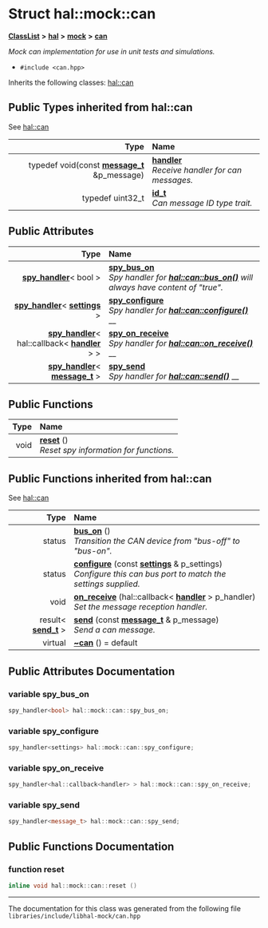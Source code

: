 

# Struct hal::mock::can



[**ClassList**](annotated.md) **>** [**hal**](namespacehal.md) **>** [**mock**](namespacehal_1_1mock.md) **>** [**can**](structhal_1_1mock_1_1can.md)



_Mock can implementation for use in unit tests and simulations._ 

* `#include <can.hpp>`



Inherits the following classes: [hal::can](classhal_1_1can.md)
















## Public Types inherited from hal::can

See [hal::can](classhal_1_1can.md)

| Type | Name |
| ---: | :--- |
| typedef void(const [**message\_t**](structhal_1_1can_1_1message__t.md) &p\_message) | [**handler**](#typedef-handler)  <br>_Receive handler for can messages._  |
| typedef uint32\_t | [**id\_t**](#typedef-id_t)  <br>_Can message ID type trait._  |






## Public Attributes

| Type | Name |
| ---: | :--- |
|  [**spy\_handler**](classhal_1_1spy__handler.md)&lt; bool &gt; | [**spy\_bus\_on**](#variable-spy_bus_on)  <br>_Spy handler for_ [_**hal::can::bus\_on()**_](classhal_1_1can.md#function-bus_on) _will always have content of "true"._ |
|  [**spy\_handler**](classhal_1_1spy__handler.md)&lt; [**settings**](structhal_1_1can_1_1settings.md) &gt; | [**spy\_configure**](#variable-spy_configure)  <br>_Spy handler for_ [_**hal::can::configure()**_](classhal_1_1can.md#function-configure) __ |
|  [**spy\_handler**](classhal_1_1spy__handler.md)&lt; hal::callback&lt; [**handler**](classhal_1_1can.md#typedef-handler) &gt; &gt; | [**spy\_on\_receive**](#variable-spy_on_receive)  <br>_Spy handler for_ [_**hal::can::on\_receive()**_](classhal_1_1can.md#function-on_receive) __ |
|  [**spy\_handler**](classhal_1_1spy__handler.md)&lt; [**message\_t**](structhal_1_1can_1_1message__t.md) &gt; | [**spy\_send**](#variable-spy_send)  <br>_Spy handler for_ [_**hal::can::send()**_](classhal_1_1can.md#function-send) __ |
































## Public Functions

| Type | Name |
| ---: | :--- |
|  void | [**reset**](#function-reset) () <br>_Reset spy information for functions._  |


## Public Functions inherited from hal::can

See [hal::can](classhal_1_1can.md)

| Type | Name |
| ---: | :--- |
|  status | [**bus\_on**](#function-bus_on) () <br>_Transition the CAN device from "bus-off" to "bus-on"._  |
|  status | [**configure**](#function-configure) (const [**settings**](structhal_1_1can_1_1settings.md) & p\_settings) <br>_Configure this can bus port to match the settings supplied._  |
|  void | [**on\_receive**](#function-on_receive) (hal::callback&lt; [**handler**](classhal_1_1can.md#typedef-handler) &gt; p\_handler) <br>_Set the message reception handler._  |
|  result&lt; [**send\_t**](structhal_1_1can_1_1send__t.md) &gt; | [**send**](#function-send) (const [**message\_t**](structhal_1_1can_1_1message__t.md) & p\_message) <br>_Send a can message._  |
| virtual  | [**~can**](#function-can) () = default<br> |






















































## Public Attributes Documentation




### variable spy\_bus\_on 

```C++
spy_handler<bool> hal::mock::can::spy_bus_on;
```






### variable spy\_configure 

```C++
spy_handler<settings> hal::mock::can::spy_configure;
```






### variable spy\_on\_receive 

```C++
spy_handler<hal::callback<handler> > hal::mock::can::spy_on_receive;
```






### variable spy\_send 

```C++
spy_handler<message_t> hal::mock::can::spy_send;
```



## Public Functions Documentation




### function reset 

```C++
inline void hal::mock::can::reset () 
```




------------------------------
The documentation for this class was generated from the following file `libraries/include/libhal-mock/can.hpp`


